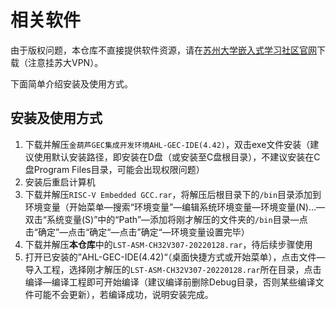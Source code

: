 # 相关软件

由于版权问题，本仓库不直接提供软件资源，请在[苏州大学嵌入式学习社区官网](http://sumcu.suda.edu.cn/AHLwGECwIDE/list.htm)下载（注意挂苏大VPN）。

下面简单介绍安装及使用方式。

## 安装及使用方式

1. 下载并解压`金葫芦GEC集成开发环境AHL-GEC-IDE(4.42)`，双击exe文件安装（建议使用默认安装路径，即安装在D盘（或安装至C盘根目录），不建议安装在C盘Program Files目录，可能会出现权限问题）
2. 安装后重启计算机
3. 下载并解压`RISC-V Embedded GCC.rar`，将解压后根目录下的`/bin`目录添加到环境变量（开始菜单—搜索“环境变量”—编辑系统环境变量—环境变量(N)...—双击“系统变量(S)”中的“Path”—添加将刚才解压的文件夹的`/bin`目录—点击“确定”—点击“确定“—点击”确定“—环境变量设置完毕）
4. 下载并解压**本仓库**中的`LST-ASM-CH32V307-20220128.rar`，待后续步骤使用
5. 打开已安装的”AHL-GEC-IDE(4.42)“（桌面快捷方式或开始菜单），点击文件—导入工程，选择刚才解压的`LST-ASM-CH32V307-20220128.rar`所在目录，点击编译—编译工程即可开始编译（建议编译前删除Debug目录，否则某些编译文件可能不会更新），若编译成功，说明安装完成。
